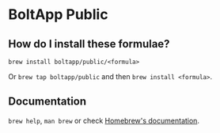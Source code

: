 # BoltApp Public

## How do I install these formulae?

`brew install boltapp/public/<formula>`

Or `brew tap boltapp/public` and then `brew install <formula>`.

## Documentation

`brew help`, `man brew` or check [Homebrew's documentation](https://docs.brew.sh).
